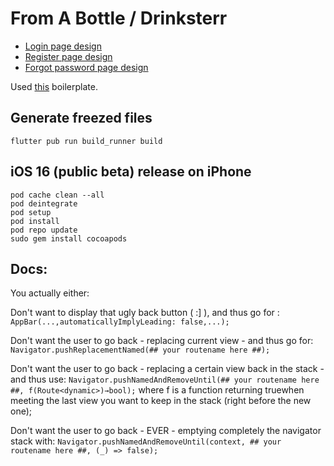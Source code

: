 # From A Bottle / Drinksterr

- [Login page design](https://www.nintyzeros.com/2021/01/flutter-login-signup.html)
- [Register page design](https://www.nintyzeros.com/2021/01/flutter-login-signup.html)
- [Forgot password page design](https://www.nintyzeros.com/2021/01/flutter-login-signup.html)

Used [this](https://github.com/danvick/flutter_boilerplate) boilerplate.  

## Generate freezed files  
```
flutter pub run build_runner build
```  

## iOS 16 (public beta) release on iPhone
```
pod cache clean --all
pod deintegrate
pod setup
pod install
pod repo update
sudo gem install cocoapods
```

## Docs:
You actually either:

Don't want to display that ugly back button ( :] ), and thus go for : `AppBar(...,automaticallyImplyLeading: false,...); `  

Don't want the user to go back - replacing current view - and thus go for: `Navigator.pushReplacementNamed(## your routename here ##);`

Don't want the user to go back - replacing a certain view back in the stack - and thus use: `Navigator.pushNamedAndRemoveUntil(## your routename here ##, f(Route<dynamic>)→bool);` where f is a function returning truewhen meeting the last view you want to keep in the stack (right before the new one);  

Don't want the user to go back - EVER - emptying completely the navigator stack with: `Navigator.pushNamedAndRemoveUntil(context, ## your routename here ##, (_) => false);`